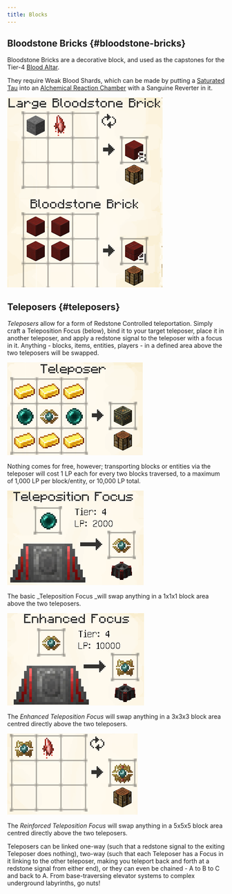 ```yaml
---
title: Blocks
---
```


## Bloodstone Bricks {#bloodstone-bricks}

Bloodstone Bricks are a decorative block, and used as the capstones for the Tier-4 [Blood Altar](#the-blood-altar).

They require Weak Blood Shards, which can be made by putting a [Saturated Tau](#saturated-tau) into an [Alchemical Reaction Chamber](#alchemical-reaction-chamber) with a Sanguine Reverter in it.

![Image](/img/Misc/Blocks/1.png)


## Teleposers {#teleposers}

_Teleposers_ allow for a form of Redstone Controlled teleportation. Simply craft a Teleposition Focus (below), bind it to your target teleposer, place it in another teleposer, and apply a redstone signal to the teleposer with a focus in it. Anything - blocks, items, entities, players - in a defined area above the two teleposers will be swapped.

![Image](/img/Misc/Blocks/2.png)

Nothing comes for free, however; transporting blocks or entities via the teleposer will cost 1 LP each for every two blocks traversed, to a maximum of 1,000 LP per block/entity, or 10,000 LP total.

![Image](/img/Misc/Blocks/3.png)

The basic _Teleposition Focus _will swap anything in a 1x1x1 block area above the two teleposers.

![Image](/img/Misc/Blocks/4.png)

The _Enhanced Teleposition Focus_ will swap anything in a 3x3x3 block area centred directly above the two teleposers.

![Image](/img/Misc/Blocks/5.png)

The _Reinforced Teleposition Focus_ will swap anything in a 5x5x5 block area centred directly above the two teleposers.

Teleposers can be linked one-way (such that a redstone signal to the exiting Teleposer does nothing), two-way (such that each Teleposer has a Focus in it linking to the other teleposer, making you teleport back and forth at a redstone signal from either end), or they can even be chained - A to B to C and back to A. From base-traversing elevator systems to complex underground labyrinths, go nuts!
